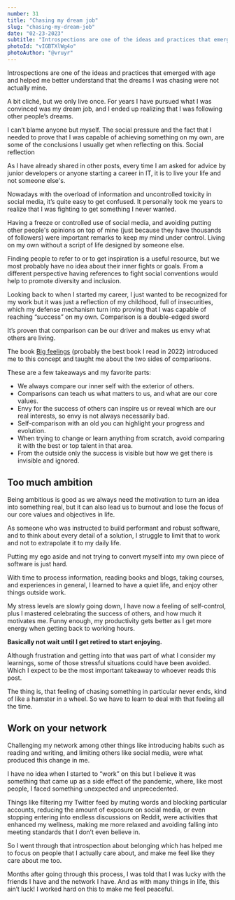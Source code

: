 ```yaml
---
number: 31
title: "Chasing my dream job"
slug: "chasing-my-dream-job"
date: "02-23-2023"
subtitle: "Introspections are one of the ideas and practices that emerged with age and helped me better understand that the dreams I was chasing were not actually mine."
photoId: "vIGBTXlWg4o"
photoAuthor: "@vruyr"
--- 
```


Introspections are one of the ideas and practices that emerged with age and helped me better understand that the dreams I was chasing were not actually mine.

A bit cliché, but we only live once. For years I have pursued what I was convinced was my dream job, and I ended up realizing that I was following other people’s dreams.

I can’t blame anyone but myself. The social pressure and the fact that I needed to prove that I was capable of achieving something on my own, are some of the conclusions I usually get when reflecting on this.
Social reflection

As I have already shared in other posts, every time I am asked for advice by junior developers or anyone starting a career in IT, it is to live your life and not someone else's.

Nowadays with the overload of information and uncontrolled toxicity in social media, it’s quite easy to get confused. It personally took me years to realize that I was fighting to get something I never wanted.

Having a freeze or controlled use of social media, and avoiding putting other people's opinions on top of mine (just because they have thousands of followers) were important remarks to keep my mind under control. Living on my own without a script of life designed by someone else.

Finding people to refer to or to get inspiration is a useful resource, but we most probably have no idea about their inner fights or goals. From a different perspective having references to fight social conventions would help to promote diversity and inclusion.

Looking back to when I started my career, I just wanted to be recognized for my work but it was just a reflection of my childhood, full of insecurities, which my defense mechanism turn into proving that I was capable of reaching “success” on my own.
Comparison is a double-edged sword

It’s proven that comparison can be our driver and makes us envy what others are living.

The book [Big feelings](https://www.goodreads.com/es/book/show/58678540) (probably the best book I read in 2022) introduced me to this concept and taught me about the two sides of comparisons.

These are a few takeaways and my favorite parts:

- We always compare our inner self with the exterior of others.
- Comparisons can teach us what matters to us, and what are our core values.
- Envy for the success of others can inspire us or reveal which are our real interests, so envy is not always necessarily bad.
- Self-comparison with an old you can highlight your progress and evolution.
- When trying to change or learn anything from scratch, avoid comparing it with the best or top talent in that area.
- From the outside only the success is visible but how we get there is invisible and ignored.

## Too much ambition

Being ambitious is good as we always need the motivation to turn an idea into something real, but it can also lead us to burnout and lose the focus of our core values and objectives in life.

As someone who was instructed to build performant and robust software, and to think about every detail of a solution, I struggle to limit that to work and not to extrapolate it to my daily life.

Putting my ego aside and not trying to convert myself into my own piece of software is just hard.

With time to process information, reading books and blogs, taking courses, and experiences in general, I learned to have a quiet life, and enjoy other things outside work.

My stress levels are slowly going down, I have now a feeling of self-control, plus I mastered celebrating the success of others, and how much it motivates me. Funny enough, my productivity gets better as I get more energy when getting back to working hours.

**Basically not wait until I get retired to start enjoying.**

Although frustration and getting into that was part of what I consider my learnings, some of those stressful situations could have been avoided. Which I expect to be the most important takeaway to whoever reads this post.

The thing is, that feeling of chasing something in particular never ends, kind of like a hamster in a wheel. So we have to learn to deal with that feeling all the time.

## Work on your network

Challenging my network among other things like introducing habits such as reading and writing, and limiting others like social media, were what produced this change in me.

I have no idea when I started to “work” on this but I believe it was something that came up as a side effect of the pandemic, where, like most people, I faced something unexpected and unprecedented.

Things like filtering my Twitter feed by muting words and blocking particular accounts, reducing the amount of exposure on social media, or even stopping entering into endless discussions on Reddit, were activities that enhanced my wellness, making me more relaxed and avoiding falling into meeting standards that I don’t even believe in.

So I went through that introspection about belonging which has helped me to focus on people that I actually care about, and make me feel like they care about me too.

Months after going through this process, I was told that I was lucky with the friends I have and the network I have. And as with many things in life, this ain’t luck! I worked hard on this to make me feel peaceful.